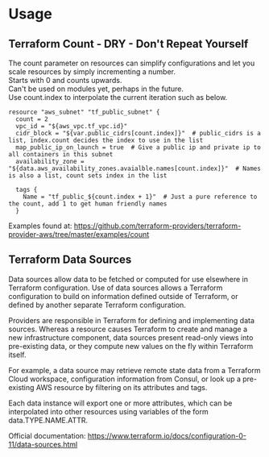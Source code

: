 # Usage

## Terraform Count - DRY - Don't Repeat Yourself
The count parameter on resources can simplify configurations and let you scale resources by simply incrementing a number.<br>
Starts with 0 and counts upwards. <br>
Can't be used on modules yet, perhaps in the future.<br>
Use count.index to interpolate the current iteration such as below.
    
    resource "aws_subnet" "tf_public_subnet" {
      count = 2
      vpc_id = "${aws_vpc.tf_vpc.id}"
      cidr_block = "${var.public_cidrs[count.index]}"  # public_cidrs is a list, index.count decides the index to use in the list
      map_public_ip_on_launch = true  # Give a public ip and private ip to all containers in this subnet
      availability_zone = "${data.aws_availability_zones.avaialble.names[count.index]}"  # Names is also a list, count sets index in the list
    
      tags {
        Name = "tf_public_${count.index + 1}"  # Just a pure reference to the count, add 1 to get human friendly names
      }

Examples found at: https://github.com/terraform-providers/terraform-provider-aws/tree/master/examples/count

## Terraform Data Sources
Data sources allow data to be fetched or computed for use elsewhere in Terraform configuration. Use of data sources allows a Terraform configuration to build on information defined outside of Terraform, or defined by another separate Terraform configuration.

Providers are responsible in Terraform for defining and implementing data sources. Whereas a resource causes Terraform to create and manage a new infrastructure component, data sources present read-only views into pre-existing data, or they compute new values on the fly within Terraform itself.

For example, a data source may retrieve remote state data from a Terraform Cloud workspace, configuration information from Consul, or look up a pre-existing AWS resource by filtering on its attributes and tags.

Each data instance will export one or more attributes, which can be interpolated into other resources using variables of the form data.TYPE.NAME.ATTR.

Official documentation: https://www.terraform.io/docs/configuration-0-11/data-sources.html
